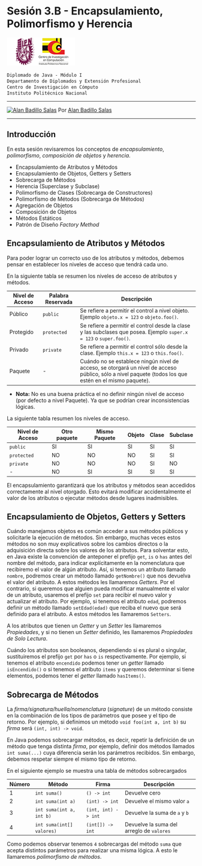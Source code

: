 # Sesión 3.B - Encapsulamiento, Polimorfismo y Herencia

![Logo CIC](./figuras/logo.png)

    Diplomado de Java - Módulo I
    Departamento de Diplomados y Extensión Profesional
    Centro de Investigación en Cómputo
    Instituto Politécnico Nacional

---

[![Alan Badillo Salas](https://avatars.githubusercontent.com/u/79223578?s=40&v=4 "Alan Badillo Salas")](https://github.com/dragonnomada) Por [Alan Badillo Salas](https://github.com/dragonnomada)

---

## Introducción

En esta sesión revisaremos los conceptos de *encapsulamiento*, *polimorfismo*, 
*composición de objetos* y *herencia*.

* Encapsulamiento de Atributos y Métodos
* Encapsulamiento de Objetos, Getters y Setters
* Sobrecarga de Métodos
* Herencia (Superclase y Subclase)
* Polimorfismo de Clases (Sobrecarga de Constructores)
* Polimorfismo de Métodos (Sobrecarga de Métodos)
* Agregación de Objetos
* Composición de Objetos
* Métodos Estáticos
* Patrón de Diseño *Factory Method*

## Encapsulamiento de Atributos y Métodos

Para poder lograr un correcto uso de los atributos y métodos, debemos pensar
en establecer los niveles de acceso que tendrá cada uno.

En la siguiente tabla se resumen los niveles de acceso de atributos y métodos.

| Nivel de Acceso | Palabra Reservada | Descripción                                                                                                                                            |
|-----------------|-------------------|--------------------------------------------------------------------------------------------------------------------------------------------------------|
| Público         | `public`          | Se refiere a permitir el control a nivel objeto. Ejemplo `objeto.x = 123` o `objeto.foo()`.                                                            |
| Protegido       | `protected`       | Se refiere a permitir el control desde la clase y las subclases que posea. Ejemplo `super.x = 123` o `super.foo()`.                                    |
| Privado         | `private`         | Se refiere a permitir el control sólo desde la clase. Ejemplo `this.x = 123` o `this.foo()`.                                                           |
| Paquete         | -                 | Cuándo no se establece ningún nivel de acceso, se otorgará un nivel de acceso público, sólo a nivel paquete (todos los que estén en el mismo paquete). |

* **Nota:** No es una buena práctica el no definir ningún nivel de acceso (por defecto a nivel Paquete). Ya que se podrían crear inconsistencias lógicas.

La siguiente tabla resumen los niveles de acceso.

| Nivel de Acceso | Otro paquete | Mismo Paquete | Objeto | Clase | Subclase |
|-----------------|--------------|---------------|--------|-------|----------|
| `public`        | SI           | SI            | SI     | SI    | SI       |
| `protected`     | NO           | NO            | NO     | SI    | SI       |
| `private`       | NO           | NO            | NO     | SI    | NO       |
| -               | NO           | SI            | SI     | SI    | SI       |

El encapsulamiento garantizará que los atributos y métodos sean accedidos correctamente
al nivel otorgado. Esto evitará modificar accidentalmente el valor de los atributos
o ejecutar métodos desde lugares inadmisibles.

## Encapsulamiento de Objetos, Getters y Setters

Cuándo manejamos objetos es común acceder a sus métodos públicos y solicitarle la
ejecución de métodos. Sin embargo, muchas veces estos métodos no son muy explicativos
sobre los cambios directos o la adquisición directa sobre los valores de los atributos.
Para solventar esto, en Java existe la convención de anteponer el prefijo `get`, `is` o
`has` antes del nombre del método, para indicar explícitamente en la nomenclatura que
recibiremo el valor de algún atributo. Así, si tenemos un atributo llamado `nombre`,
podremos crear un método llamado `getNombre()` que nos devuelva el valor del atributo.
A estos métodos les llamaremos *Getters*. Por el contrario, si queremos que alguien
pueda modificar manualmente el valor de un atributo, usaremos el prefijo `set` para
recibir el nuevo valor y actualizar el atributo. Por ejemplo, si tenemos el atributo
`edad`, podremos definir un método llamado `setEdad(edad)` que reciba el nuevo
que será definido para el atributo. A estos métodos les llamaremos `Setters`.

A los atributos que tienen un *Getter* y un *Setter* les llamaremos *Propiedades*,
y si no tienen un *Setter* definido, les llamaremos *Propiedades de Solo Lectura*.

Cuándo los atributos son booleanos, dependiendo si es plural o singular, sustituiremos
el prefijo `get` por `has` o `is` respectivamente. Por ejemplo, si tenemos el atributo
`encendido` podemos tener un *getter* llamado `isEncendido()` o si tenemos el atributo
`items` y queremos determinar si tiene elementos, podemos tener el *getter* llamado
`hasItems()`.

## Sobrecarga de Métodos

La *firma/signatura/huella/nomenclatura* (*signature*) de un método consiste en
la combinación de los tipos de parámetros que posee y el tipo de retorno. 
Por ejemplo, si definimos un método `void foo(int a, int b)` su *firma* será 
`(int, int) -> void`.

En Java podemos sobrecargar métodos, es decir, repetir la definición de un método
que tenga distinta *firma*, por ejemplo, definir dos métodos llamados `int suma(...)`
cuya diferencia serán los parámetros recibidos. Sin embargo, debemos respetar siempre
el mismo tipo de retorno.

En el siguiente ejemplo se muestra una tabla de métodos sobrecargados

| Número | Método                    | Firma               | Descripción                               |
|--------|---------------------------|---------------------|-------------------------------------------|
| 1      | `int suma()`              | `() -> int`         | Devuelve cero                             |
| 2      | `int suma(int a)`         | `(int) -> int`      | Devuelve el mismo valor `a`               |
| 3      | `int suma(int a, int b)`  | `(int, int) -> int` | Devuelve la suma de `a` y `b`             |
| 4      | `int suma(int[] valores)` | `(int[]) -> int`    | Devuelve la suma del arreglo de `valores` |

Como podemos observar tenemos `4` sobrecargas del método `suma` que acepta
distintos parámetros para realizar una misma lógica. A esto le llamaremos
*polimorfismo de métodos*.

